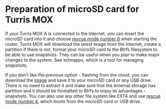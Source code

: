# Preparation of microSD card for Turris MOX

If your Turris MOX A is connected to the Internet, you can insert the microSD card into it and choose
[rescue mode number 6](/hw-spec/mox/mox_rescue_modes/) when starting the router. Turris MOX will download the latest image from the Internet, create a partition if there is not, format your microSD card to the Btrfs filesystem to be able to use snapshots. They can be useful when you plan to make major changes to the system. See schnapps, which is a tool for managing snapshots.

If you don't like the previous option - flashing from the cloud, you can download the [image](https://repo.turris.cz/hbs/medkit/) and save it to your microSD card or any USB drive. There is no need to extract it and make sure that the external storage has partition and it should be formatted to Btrfs to enjoy its advantages - snapshots. You can also use any other file system like EXT4 and use [rescue mode number 4](/hw-spec/mox/mox_rescue_modes/), which boots from the microSD card or USB drive.
